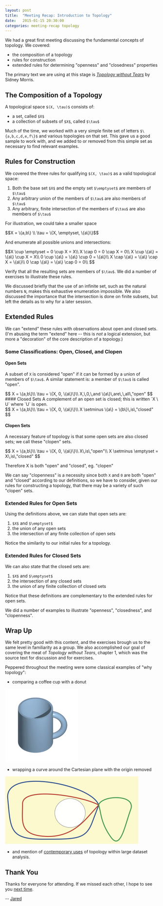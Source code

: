 ```yaml
---
layout: post
title:  "Meeting Recap: Introduction to Topology"
date:   2015-01-15 20:30:00
categories: meeting-recap topology
---
```


We had a great first meeting discussing the fundamental concepts of topology. We covered:

- the composition of a topology
- rules for construction
- extended rules for determining "openness" and "closedness" properties

The primary text we are using at this stage is [*Topology without Tears*](http://topologywithouttears.net) by Sidney Morris.

## The Composition of a Topology

A topological space `$(X, \tau)$` consists of:

- a set, called `$X$`
- a collection of subsets of `$X$`, called `$\tau$`

Much of the time, we worked with a very simple finite set of letters `$\{a,b,c,d,e,f\}$` and various topologies on that set. This gave us a good sample to work with, and we added to or removed from this simple set as necessary to find relevant examples.

## Rules for Construction

We covered the three rules for qualifying `$(X, \tau)$` as a valid topological space:

1. Both the base set `$X$` and the empty set `$\emptyset$` are members of `$\tau$`
2. Any arbitrary union of the members of `$\tau$` are also members of `$\tau$`
3. Any arbitrary, finite intersection of the members of `$\tau$` are also members of `$\tau$`

For illustration, we could take a smaller space

<div>
$$X = \{a,b\} \\
\tau = \{X, \emptyset, \{a\}\}$$
</div>

And enumerate all possible unions and intersections:

<div>
  $$X \cup \emptyset = 0 \cup X = X\\
  X \cap 0 = 0 \cap X = 0\\
  X \cup \{a\} = \{a\} \cup X = X\\
  0 \cup \{a\} = \{a\} \cup 0 = \{a\}\\
  X \cap \{a\} = \{a\} \cap X = \{a\}\\
  0 \cap \{a\} = \{a\} \cap 0 = 0\\
  $$
</div>

Verify that all the resulting sets are members of `$\tau$`. We did a number of exercises to illustrate these rules.

We discussed briefly that the use of an infinite set, such as the natural numbers `N`, makes this exhaustive enumeration impossible. We also discussed the importance that the intersection is done on finite subsets, but left the details as to why for a later session.

## Extended Rules

We can "extend" these rules with observations about open and closed sets. (I'm abusing the term "extend" here -- this is *not* a logical extension, but more a "decoration" of the core description of a topology.)

### Some Classifications: Open, Closed, and Clopen

#### Open Sets
A subset of `X` is considered "open" if it can be formed by a union of members of `$\tau$`. A similar statement is: a member of `$\tau$` is called "open".

<div>$$
  X = \{a,b\}\\
  \tau = \{X, 0, \{a\}\}\\
  X,\,0,\,and \{a\}\,are\,\,all\,"open"
$$</div>
#### Closed Sets
A complement of an open set is closed; this is written `X \ U` where `U` is open.

<div>$$
  X = \{a,b\}\\
  \tau = \{X, 0, \{a\}\}\\
  X \setminus \{a\} = \{b\}\,is\,"closed"
$$</div>

#### Clopen Sets
A necessary feature of topology is that some open sets are also closed sets; we call these "clopen" sets.
<div>$$
  X = \{a,b\}\\
  \tau = \{X, 0, \{a\}\}\\
  X\,is\,"open"\\
  X \setminus \emptyset = X\,is\,"closed"
$$</div>

Therefore X is both "open" and "closed", eg. "clopen"

We can say "clopenness" is a necessity since both `X` and `0` are both "open" and "closed" according to our definitions, so we have to consider, given our rules for constructing a topology, that there may be a variety of such "clopen" sets.

### Extended Rules for Open Sets
Using the definitions above, we can state that open sets are:

1. `$X$` and `$\emptyset$`
2. the union of any open sets
3. the intersection of any finite collection of open sets

Notice the similarity to our initial rules for a topology.

### Extended Rules for Closed Sets
We can also state that the closed sets are:

1. `$X$` and `$\emptyset$`
2. the intersection of any closed sets
3. the union of any finite collection of closed sets

Notice that these definitions are complementary to the extended rules for open sets.

We did a number of examples to illustrate "openness", "closedness", and "clopenness".

## Wrap Up
We felt pretty good with this content, and the exercises brough us to the same level in familiarity as a group. We also accomplished our goal of covering the meat of *Topology without Tears*, chapter 1, which was the source text for discussion and for exercises.

Peppered throughout the meeting were some classical examples of "why topology":

- comparing a coffee cup with a donut

![morphism](/images/Mug_and_Torus_morph.gif)

- wrapping a curve around the Cartesian plane with the origin removed

![homology](/images/homology.png)

- and mention of [contemporary uses](http://research.microsoft.com/apps/video/default.aspx?id=131742) of topology within large dataset analysis.

## Thank You

Thanks for everyone for attending. If we missed each other, I hope to see you [next time](https://meetup.com/Chicago-Mathematics-Loop).

-- [Jared](https://twitter.com/haiqus)
